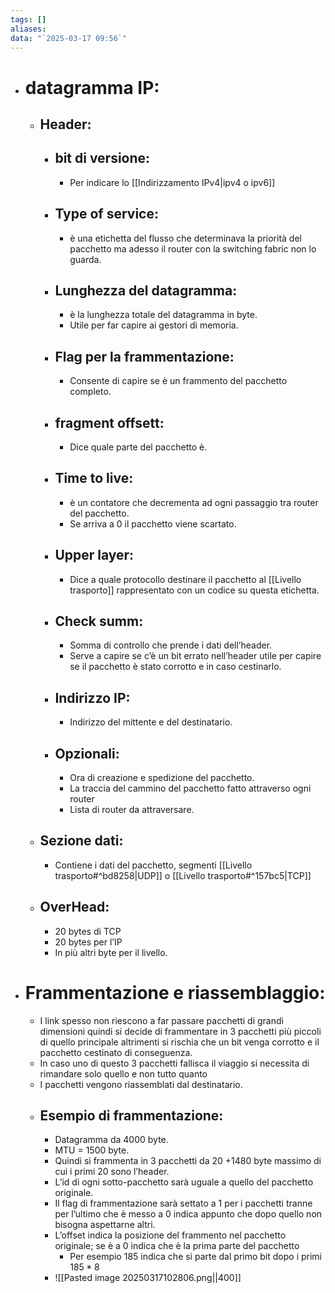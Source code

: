 ```yaml
---
tags: []
aliases: 
data: "`2025-03-17 09:56`"
---
```

- # datagramma IP:
	- ## Header:
		- ## bit di versione:
			- Per indicare lo [[Indirizzamento IPv4|ipv4 o ipv6]]
		- ## Type of service:
			- è una etichetta del flusso che determinava la priorità del pacchetto ma adesso il router con la switching fabric non lo guarda.
		- ## Lunghezza del datagramma:
			- è la lunghezza totale del datagramma in byte.
			- Utile per far capire ai gestori di memoria.
		- ## Flag per la frammentazione:
			- Consente di capire se è un frammento del pacchetto completo.
		- ## fragment offsett:
			- Dice quale parte del pacchetto è.
		- ## Time to live:
			- è un contatore che decrementa ad ogni passaggio tra router del pacchetto.
			- Se arriva a 0 il pacchetto viene scartato.
		- ## Upper layer:
			- Dice a quale protocollo destinare il pacchetto al [[Livello trasporto]] rappresentato con un codice su questa etichetta.
		- ## Check summ:
			- Somma di controllo che prende i dati dell’header.
			- Serve a capire se c’è un bit errato nell’header utile per capire se il pacchetto è stato corrotto e in caso cestinarlo.
		- ## Indirizzo IP:
			- Indirizzo del mittente e del destinatario.
		- ## Opzionali:
			- Ora di creazione e spedizione del pacchetto.
			- La traccia del cammino del pacchetto fatto attraverso ogni router
			- Lista di router da attraversare.
	- ## Sezione dati:
		- Contiene i dati del pacchetto, segmenti [[Livello trasporto#^bd8258|UDP]] o [[Livello trasporto#^157bc5|TCP]]
	- ## OverHead:
		- 20 bytes di TCP
		- 20 bytes per l’IP
		- In più altri byte per il livello.
- # Frammentazione e riassemblaggio:
	- I link spesso non riescono a far passare pacchetti di grandi dimensioni quindi si decide di frammentare in 3 pacchetti più piccoli di quello principale altrimenti si rischia che un bit venga corrotto e il pacchetto cestinato di conseguenza.
	- In caso uno di questo 3 pacchetti fallisca il viaggio si necessita di rimandare solo quello e non tutto quanto 
	- I pacchetti vengono riassemblati dal destinatario. 
	- ## Esempio di frammentazione:
		- Datagramma da 4000 byte.
		- MTU = 1500 byte.
		- Quindi si frammenta in 3 pacchetti da 20 +1480  byte massimo  di cui i primi 20 sono l’header.
		- L’id di ogni sotto-pacchetto sarà uguale a quello del pacchetto originale.
		- Il flag di frammentazione sarà settato a 1 per i pacchetti tranne per l’ultimo che è messo a 0 indica appunto che dopo quello non bisogna aspettarne altri.
		- L’offset indica la posizione del frammento nel pacchetto originale; se è a 0 indica che è la prima parte del pacchetto
			- Per esempio 185 indica che si parte dal primo bit dopo i primi $185*8$ 
		- ![[Pasted image 20250317102806.png||400]]
